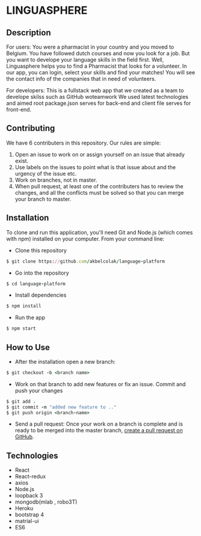 # LINGUASPHERE

## Description

For users:
You were a pharmacist in your country and you moved to Belgium. You have followed dutch courses and now you look for a job. But you want to develope your language skills in the field first. Well, Linguasphere helps you to find a Pharmacist that looks for a volunteer. In our app, you can login, select your skills and find your matches! You will see the contact info of the companies that in need of volunteers.

For developers:
This is a fullstack web app that we created as a team to develope skilss such as GitHub woteamwork We used latest technologies and aimed 
root package.json serves for back-end and client file serves for front-end.

## Contributing

We have 6 contributers in this repository. Our rules are simple:

1. Open an issue to work on or assign yourself on an issue that already exist.
2. Use labels on the issues to point what is that issue about and the urgency of the issue etc.
3. Work on branches, not in master.
4. When pull request, at least one of the contributers has to review the changes, and all the conflicts must be solved so that you can merge your branch to master.

## Installation

To clone and run this application, you'll need Git and Node.js (which comes with npm) installed on your computer. From your command line:

- Clone this repository

```ruby
$ git clone https://github.com/akbelcolak/language-platform
```

- Go into the repository

```ruby
$ cd language-platform
```

- Install dependencies

```ruby
$ npm install
```

- Run the app

```ruby
$ npm start
```

## How to Use

- After the installation open a new branch:

```ruby
$ git checkout -b <branch name>
```

- Work on that branch to add new features or fix an issue. Commit and push your changes

```ruby
$ git add .
$ git commit -m "added new feature to .."
$ git push origin <branch-name>
```

- Send a pull request: Once your work on a branch is complete and is ready to be merged into the master branch, [create a pull request on GitHub](https://help.github.com/en/github/collaborating-with-issues-and-pull-requests/creating-a-pull-request).

## Technologies

* React
* React-redux
* axios
* Node.js
* loopback 3
* mongodb(mlab , robo3T)
* Heroku
* bootstrap 4
* matrial-ui
* ES6
